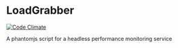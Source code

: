 # LoadGrabber

[![Code Climate](https://codeclimate.com/github/davispeixoto/LoadGrabber/badges/gpa.svg)](https://codeclimate.com/github/davispeixoto/LoadGrabber)

A phantomjs script for a headless performance monitoring service
